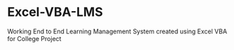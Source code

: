 # Excel-VBA-LMS


Working End to End Learning Management System created using Excel VBA for College Project
